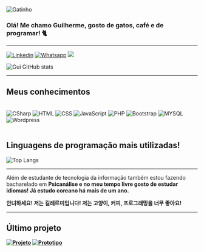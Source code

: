 
<img alt ="Gatinho" src="https://i.pinimg.com/enabled_lo/564x/32/be/57/32be5713ce12fae4c80c028d75710129.jpg">


### Olá! Me chamo Guilherme, gosto de gatos, café e de programar! 🐈

<hr>

[![Linkedin](https://img.shields.io/badge/LinkedIn-0077B5?style=for-the-badge&logo=linkedin&logoColor=white)](https://linkedin/in/guilherme-jrodrigues)
[![Whatsapp](https://img.shields.io/badge/WhatsApp-25D366?style=for-the-badge&logo=whatsapp&logoColor=white)](https://wa.me/12991857311/)
<a href="mailto:{{ value }}"> <img src="https://img.shields.io/badge/Gmail-D14836?style=for-the-badge&logo=gmail&logoColor=white"> </a>

![Gui GitHub stats](https://github-readme-stats.vercel.app/api?username=guirdgrs&show_icons=true&theme=synthwave)

<hr>

## Meus conhecimentos

<div style="display: inline_block"> <br/>
  <img align="center" alt="CSharp" src="https://img.shields.io/badge/C%23-239120?style=for-the-badge&logo=c-sharp&logoColor=white"/>
  <img align="center" alt="HTML" src="https://img.shields.io/badge/HTML-239120?style=for-the-badge&logo=html5&logoColor=white"/>
  <img align="center" alt="CSS" src="https://img.shields.io/badge/CSS-239120?&style=for-the-badge&logo=css3&logoColor=white"/>
  <img align="center" alt="JavaScript" src="https://img.shields.io/badge/JavaScript-F7DF1E?style=for-the-badge&logo=javascript&logoColor=black"/>
  <img align="center" alt="PHP" src="https://img.shields.io/badge/PHP-777BB4?style=for-the-badge&logo=php&logoColor=white"/>
  <img align="center" alt="Bootstrap" src="https://img.shields.io/badge/Bootstrap-563D7C?style=for-the-badge&logo=bootstrap&logoColor=white"/>
  <img align="center" alt="MYSQL" src="https://img.shields.io/badge/MySQL-00000F?style=for-the-badge&logo=mysql&logoColor=white"/>
  <img align="center" alt="Wordpress" src="https://img.shields.io/badge/Wordpress-21759B?style=for-the-badge&logo=wordpress&logoColor=white"/>
</div> <br>

## Linguagens de programação mais utilizadas!

![Top Langs](https://github-readme-stats.vercel.app/api/top-langs/?username=guirdgrs&layout=compact)

<hr>

Além de estudante de tecnologia da informação também estou fazendo bacharelado em <b>Psicanálise<b/> e no meu tempo livre gosto de estudar idiomas! Já estudo <b>coreano<b/> há mais de um ano.

안녀하세요! 저는 길례르미입니다!
저는 고양이, 커피, 프로그래밍을 너무 좋아요!

<hr>

## Último projeto
[![Projeto](https://img.shields.io/badge/GitHub-100000?style=for-the-badge&logo=github&logoColor=white)](https://github.com/guirdgrs/MedTime)
[![Prototipo](https://img.shields.io/badge/MarvelApp-1FB6FF.svg?style=for-the-badge&logo=MarvelApp&logoColor=white)](https://marvelapp.com/prototype/fdd7jc6)

